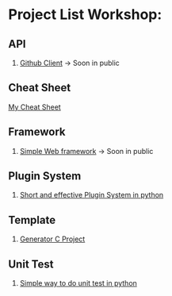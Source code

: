 # Project List Workshop: 

## API

1. [Github Client]() -> Soon in public

## Cheat Sheet

[My Cheat Sheet](https://github.com/nathan-hoche/Cheatsheet)

## Framework

1. [Simple Web framework]() -> Soon in public

## Plugin System

1. [Short and effective Plugin System in python](https://github.com/nathan-hoche/SimplePluginSystem-python)

## Template

1. [Generator C Project](https://github.com/nathan-hoche/Yuki-Generator-C-Project)

## Unit Test

1. [Simple way to do unit test in python](https://github.com/nathan-hoche/Python-Simple-Unit-Test)
